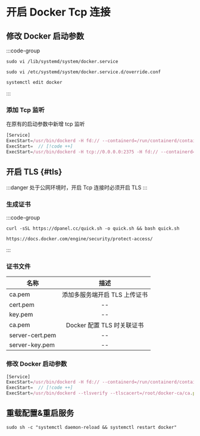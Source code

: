 # 开启 Docker Tcp 连接

## 修改 Docker 启动参数

:::code-group
```shell [修改启动配置文件]
sudo vi /lib/systemd/system/docker.service
```

```shell [覆盖启动配置文件]
sudo vi /etc/systemd/system/docker.service.d/override.conf
```

```shell  [覆盖启动配置文件]
systemctl edit docker
```
:::

### 添加 Tcp 监听

在原有的启动参数中新增 tcp 监听

```js
[Service]
ExecStart=/usr/bin/dockerd -H fd:// --containerd=/run/containerd/containerd.sock // [!code --]
ExecStart=  // [!code ++]
ExecStart=/usr/bin/dockerd -H tcp://0.0.0.0:2375 -H fd:// --containerd=/run/containerd/containerd.sock // [!code ++]
```

## 开启 TLS {#tls}

:::danger
处于公网环境时，开启 Tcp 连接时必须开启 TLS
:::

### 生成证书

:::code-group
```shell [安装脚本生成]
curl -sSL https://dpanel.cc/quick.sh -o quick.sh && bash quick.sh
```
```shell [手动生成]
https://docs.docker.com/engine/security/protect-access/
```
:::

### 证书文件

| 名称 | 描述 |
| ------------- | :-----------: |
| ca.pem | 添加多服务端开启 TLS 上传证书 |
| cert.pem | --  |
| key.pem  | --  |
| ca.pem | Docker 配置 TLS 时关联证书 |
| server-cert.pem | --  |
|server-key.pem  | --  |

### 修改 Docker 启动参数

```js
[Service]
ExecStart=/usr/bin/dockerd -H fd:// --containerd=/run/containerd/containerd.sock // [!code --]
ExecStart=  // [!code ++]
ExecStart=/usr/bin/dockerd --tlsverify --tlscacert=/root/docker-ca/ca.pem --tlscert=/root/docker-ca/server-cert.pem --tlskey=/root/docker-ca/server-key.pem -H tcp://0.0.0.0:2376 -H fd:// --containerd=/run/containerd/containerd.sock // [!code ++]
```

## 重载配置&重启服务

```shell
sudo sh -c "systemctl daemon-reload && systemctl restart docker"
```